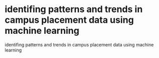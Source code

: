 # identifing patterns and trends in campus placement data using machine learning
identifing patterns and trends in campus placement data using machine learning
